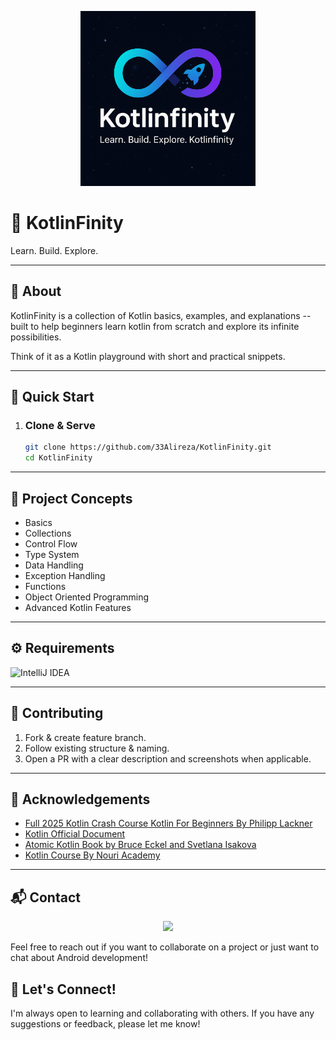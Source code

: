<p align="center">
  <img src="KotlinFinity-Logo.png" alt="KotlinFinity Logo" width="280"/>
</p>

# 🌌 KotlinFinity
Learn. Build. Explore.

---

## 🧩 About
KotlinFinity is a collection of Kotlin basics, examples, and explanations -- built to help beginners learn kotlin from scratch and explore its infinite possibilities.

Think of it as a Kotlin playground with short and practical snippets.

---

## 🚀 Quick Start

1. ### Clone & Serve
   ```bash
   git clone https://github.com/33Alireza/KotlinFinity.git
   cd KotlinFinity
   ```

---

## 🧭 Project Concepts


- Basics
- Collections
- Control Flow
- Type System
- Data Handling
- Exception Handling
- Functions
- Object Oriented Programming
- Advanced Kotlin Features

---

## ⚙️ Requirements

![IntelliJ IDEA](https://img.shields.io/badge/IntelliJIDEA-000000.svg?style=for-the-badge&logo=intellij-idea&logoColor=white)

---

## 🤝 Contributing

1. Fork & create feature branch.
2. Follow existing structure & naming.
3. Open a PR with a clear description and screenshots when applicable.

---

## 🙏 Acknowledgements

- [Full 2025 Kotlin Crash Course Kotlin For Beginners By Philipp Lackner](https://www.google.com/url?sa=t&source=web&rct=j&opi=89978449&url=https://www.youtube.com/watch%3Fv%3DdzUc9vrsldM&ved=2ahUKEwig39T6isePAxU4HRAIHQY8FQ0QwqsBegQIFBAG&usg=AOvVaw2Yr-cyM_7kCMERkoo_iPxb)
- [Kotlin Official Document](https://www.google.com/url?sa=t&source=web&rct=j&opi=89978449&url=https://kotlinlang.org/docs/home.html&ved=2ahUKEwj7-P79i8ePAxWWDRAIHaB8FwMQFnoECAsQAQ&usg=AOvVaw0CN1eu52oohX1ehvFclHLc)
- [Atomic Kotlin Book by Bruce Eckel and Svetlana Isakova](https://www.google.com/url?sa=t&source=web&rct=j&opi=89978449&url=https://www.atomickotlin.com/atomickotlin/&ved=2ahUKEwisj4m9jMePAxV-JRAIHScfMKsQFnoECBMQAQ&usg=AOvVaw0-gpQH-46ZxceyfEZsvptH)
- [Kotlin Course By Nouri Academy](https://www.google.com/url?sa=t&source=web&rct=j&opi=89978449&url=https://nouri.academy/product/kotlin-course-for-android/&ved=2ahUKEwi-vNH6jMePAxWPFRAIHQSPIBMQFnoECB8QAQ&usg=AOvVaw1VKhLoZFZcgKaCxk7KlXGd)

---

## 📬 Contact

<p align="center">
  <a href="https://www.linkedin.com/in/33alireza"><img src="https://img.icons8.com/color/28/linkedin.png"/></a>
</p>

Feel free to reach out if you want to collaborate on a project or just want to chat about Android development!

## 🌟 Let's Connect!

I'm always open to learning and collaborating with others. If you have any suggestions or feedback, please let me know!
